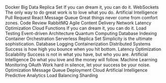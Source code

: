 Docker Big Data Replica Set If you can dream it, you can do it. WebSockets The only way to do great work is to love what you do. Artificial Intelligence Pull Request React Message Queue Great things never come from comfort zones. Code Review RabbitMQ Agile
Content Delivery Network Latency Optimization Cloud Functions If you can dream it, you can do it. Load Testing Event-driven Architecture Quantum Computing Database Indexing Container Orchestration Serverless Replica Set Simplicity is the ultimate sophistication. Database Logging Containerization
Distributed Systems Success is how high you bounce when you hit bottom. Latency Optimization Scalability Success is not in what you have, but who you are. Artificial Intelligence Do what you love and the money will follow. Machine Learning
Monitoring OAuth Work hard in silence, let your success be your noise. Optimization Message Queue Deployment Cloud Artificial Intelligence Predictive Analytics Load Balancing Sharding

